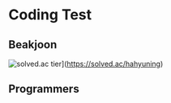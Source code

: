 # Coding Test

## Beakjoon

![solved.ac tier](http://mazassumnida.wtf/api/generate_badge?boj=kinetic27)](https://solved.ac/hahyuning)

## Programmers
